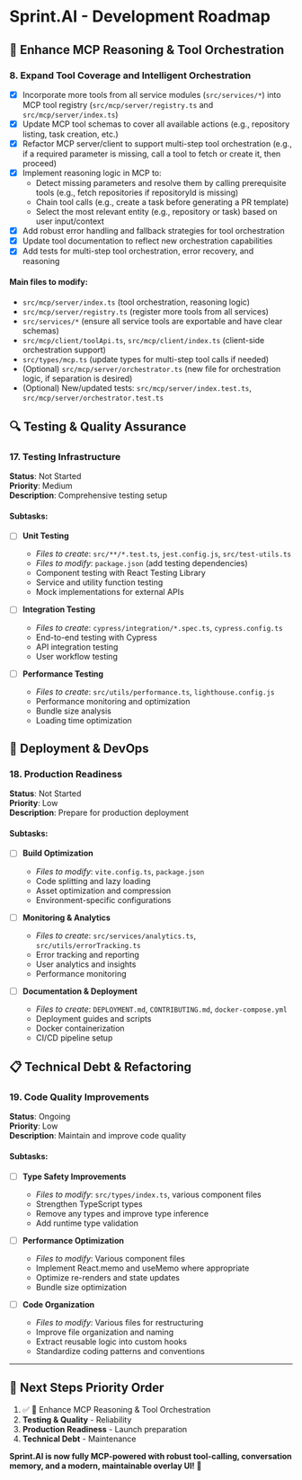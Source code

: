 # Sprint.AI - Development Roadmap

## 🧠 Enhance MCP Reasoning & Tool Orchestration

### 8. Expand Tool Coverage and Intelligent Orchestration
- [x] Incorporate more tools from all service modules (`src/services/*`) into MCP tool registry (`src/mcp/server/registry.ts` and `src/mcp/server/index.ts`)
- [x] Update MCP tool schemas to cover all available actions (e.g., repository listing, task creation, etc.)
- [x] Refactor MCP server/client to support multi-step tool orchestration (e.g., if a required parameter is missing, call a tool to fetch or create it, then proceed)
- [x] Implement reasoning logic in MCP to:
    - Detect missing parameters and resolve them by calling prerequisite tools (e.g., fetch repositories if repositoryId is missing)
    - Chain tool calls (e.g., create a task before generating a PR template)
    - Select the most relevant entity (e.g., repository or task) based on user input/context
- [x] Add robust error handling and fallback strategies for tool orchestration
- [x] Update tool documentation to reflect new orchestration capabilities
- [x] Add tests for multi-step tool orchestration, error recovery, and reasoning

#### Main files to modify:
- `src/mcp/server/index.ts` (tool orchestration, reasoning logic)
- `src/mcp/server/registry.ts` (register more tools from all services)
- `src/services/*` (ensure all service tools are exportable and have clear schemas)
- `src/mcp/client/toolApi.ts`, `src/mcp/client/index.ts` (client-side orchestration support)
- `src/types/mcp.ts` (update types for multi-step tool calls if needed)
- (Optional) `src/mcp/server/orchestrator.ts` (new file for orchestration logic, if separation is desired)
- (Optional) New/updated tests: `src/mcp/server/index.test.ts`, `src/mcp/server/orchestrator.test.ts`

## 🔍 Testing & Quality Assurance

### 17. Testing Infrastructure
**Status**: Not Started  
**Priority**: Medium  
**Description**: Comprehensive testing setup

#### Subtasks:
- [ ] **Unit Testing**
  - *Files to create*: `src/**/*.test.ts`, `jest.config.js`, `src/test-utils.ts`
  - *Files to modify*: `package.json` (add testing dependencies)
  - Component testing with React Testing Library
  - Service and utility function testing
  - Mock implementations for external APIs

- [ ] **Integration Testing**
  - *Files to create*: `cypress/integration/*.spec.ts`, `cypress.config.ts`
  - End-to-end testing with Cypress
  - API integration testing
  - User workflow testing

- [ ] **Performance Testing**
  - *Files to create*: `src/utils/performance.ts`, `lighthouse.config.js`
  - Performance monitoring and optimization
  - Bundle size analysis
  - Loading time optimization

## 🚀 Deployment & DevOps

### 18. Production Readiness
**Status**: Not Started  
**Priority**: Low  
**Description**: Prepare for production deployment

#### Subtasks:
- [ ] **Build Optimization**
  - *Files to modify*: `vite.config.ts`, `package.json`
  - Code splitting and lazy loading
  - Asset optimization and compression
  - Environment-specific configurations

- [ ] **Monitoring & Analytics**
  - *Files to create*: `src/services/analytics.ts`, `src/utils/errorTracking.ts`
  - Error tracking and reporting
  - User analytics and insights
  - Performance monitoring

- [ ] **Documentation & Deployment**
  - *Files to create*: `DEPLOYMENT.md`, `CONTRIBUTING.md`, `docker-compose.yml`
  - Deployment guides and scripts
  - Docker containerization
  - CI/CD pipeline setup

## 📋 Technical Debt & Refactoring

### 19. Code Quality Improvements
**Status**: Ongoing  
**Priority**: Low  
**Description**: Maintain and improve code quality

#### Subtasks:
- [ ] **Type Safety Improvements**
  - *Files to modify*: `src/types/index.ts`, various component files
  - Strengthen TypeScript types
  - Remove any types and improve type inference
  - Add runtime type validation

- [ ] **Performance Optimization**
  - *Files to modify*: Various component files
  - Implement React.memo and useMemo where appropriate
  - Optimize re-renders and state updates
  - Bundle size optimization

- [ ] **Code Organization**
  - *Files to modify*: Various files for restructuring
  - Improve file organization and naming
  - Extract reusable logic into custom hooks
  - Standardize coding patterns and conventions

---

## 🎯 Next Steps Priority Order

1. ✅ 🧠 Enhance MCP Reasoning & Tool Orchestration
2. **Testing & Quality** - Reliability
3. **Production Readiness** - Launch preparation
4. **Technical Debt** - Maintenance

**Sprint.AI is now fully MCP-powered with robust tool-calling, conversation memory, and a modern, maintainable overlay UI! 🎉**